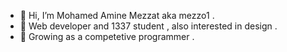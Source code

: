- 👋 Hi, I’m Mohamed Amine Mezzat aka mezzo1 .
- 👀 Web developer and 1337 student , also interested in design .
- 🌱 Growing as a competetive programmer .
<!---
mezzat01/mezzat01 is a ✨ special ✨ repository because its `README.md` (this file) appears on your GitHub profile.
You can click the Preview link to take a look at your changes.
--->

